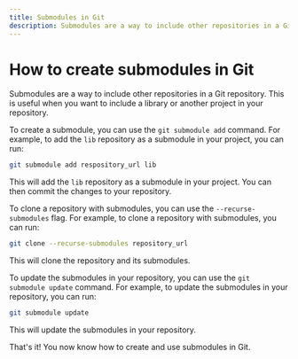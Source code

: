 ```yaml
---
title: Submodules in Git
description: Submodules are a way to include other repositories in a Git repository.
---
```


# How to create submodules in Git

Submodules are a way to include other repositories in a Git repository. This is useful when you want to include a library or another project in your repository.

To create a submodule, you can use the `git submodule add` command. For example, to add the `lib` repository as a submodule in your project, you can run:

```bash
git submodule add respository_url lib
```

This will add the `lib` repository as a submodule in your project. You can then commit the changes to your repository.

To clone a repository with submodules, you can use the `--recurse-submodules` flag. For example, to clone a repository with submodules, you can run:

```bash
git clone --recurse-submodules repository_url
```

This will clone the repository and its submodules.

To update the submodules in your repository, you can use the `git submodule update` command. For example, to update the submodules in your repository, you can run:

```bash
git submodule update
```

This will update the submodules in your repository.

That's it! You now know how to create and use submodules in Git.
